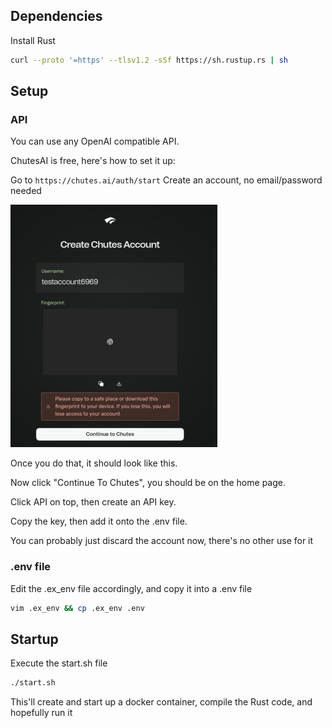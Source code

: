 ## Dependencies
Install Rust  
```sh
curl --proto '=https' --tlsv1.2 -sSf https://sh.rustup.rs | sh
```

## Setup

### API
You can use any OpenAI compatible API.

ChutesAI is free, here's how to set it up:

Go to ```https://chutes.ai/auth/start```
Create an account, no email/password needed

![Account Creation Example](images/1.png)

Once you do that, it should look like this.

Now click "Continue To Chutes", you should be on the home page.

Click API on top, then create an API key.

Copy the key, then add it onto the .env file.

You can probably just discard the account now, there's no other use for it

### .env file
Edit the .ex_env file accordingly, and copy it into a .env file  
```sh
vim .ex_env && cp .ex_env .env
```

## Startup
Execute the start.sh file  
```sh
./start.sh
```  
This'll create and start up a docker container, compile the Rust code, and hopefully run it
